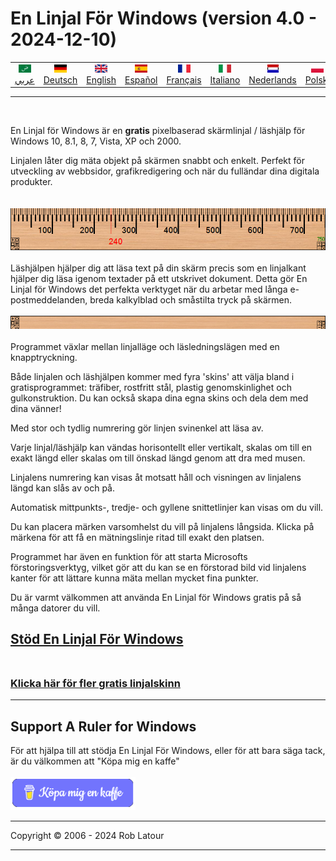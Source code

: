 # En Linjal För Windows (version 4.0 - 2024-12-10)

<!-- header -->
|||||||||||
| :---: | :---: | :---: | :---: | :---: |:---: | :---: | :---: |:---: | :---: |
| [![عربي](/images/flags/ar.png)](../en/README.md)<br>[عربي](../ar/README.md) | [![Deutsch](/images/flags/de.png)](../de/README.md)<br>[Deutsch](../de/README.md) | [![English](/images/flags/en-GB.png)](../en/README.md)<br>[English](../en/README.md) | [![Español](/images/flags/es.png)](../es/README.md)<br>[Español](../es/README.md) | [![Français](/images/flags/fr.png)](../fr/README.md)<br>[Français](../fr/README.md)| [![Italiano](/images/flags/it.png)](../it/README.md)<br>[Italiano](../it/README.md) | [![Nederlands](/images/flags/nl.png)](../nl/README.md)<br>[Nederlands](../nl/README.md) | [![Polski](/images/flags/pl.png)](../pl/README.md)<br>[Polski](../pl/README.md) | [![Português](/images/flags/pt.png)](../pt/README.md)<br>[Português](../pt/README.md) | [![Svenska](/images/flags/sv.png)](../sv/README.md)<br>[Svenska](../sv/README.md) |

- - -
<br>
<!-- header -->


En Linjal för Windows är en **gratis** pixelbaserad skärmlinjal / läshjälp för Windows 10, 8.1, 8, 7, Vista, XP och 2000.  
  
Linjalen låter dig mäta objekt på skärmen snabbt och enkelt. Perfekt för utveckling av webbsidor, grafikredigering och när du fulländar dina digitala produkter.
<br><br>   
[![linjal](/images/ruler.png)](README.md)
<br><br>
Läshjälpen hjälper dig att läsa text på din skärm precis som en linjalkant hjälper dig läsa igenom textader på ett utskrivet dokument. Detta gör En Linjal för Windows det perfekta verktyget när du arbetar med långa e-postmeddelanden, breda kalkylblad och småstilta tryck på skärmen.
<br><br>
[![läsguide](/images/readingguide.png)](README.md)
<br>  
Programmet växlar mellan linjalläge och läsledningslägen med en knapptryckning.  
  
Både linjalen och läshjälpen kommer med fyra 'skins' att välja bland i gratisprogrammet: träfiber, rostfritt stål, plastig genomskinlighet och gulkonstruktion. Du kan också skapa dina egna skins och dela dem med dina vänner!  
  
Med stor och tydlig numrering gör linjen svinenkel att läsa av.  
  
Varje linjal/läshjälp kan vändas horisontellt eller vertikalt, skalas om till en exakt längd eller skalas om till önskad längd genom att dra med musen.  
  
Linjalens numrering kan visas åt motsatt håll och visningen av linjalens längd kan slås av och på.  
  
Automatisk mittpunkts-, tredje- och gyllene snittetlinjer kan visas om du vill.  
  
Du kan placera märken varsomhelst du vill på linjalens långsida. Klicka på märkena för att få en mätningslinje ritad till exakt den platsen.  
  
Programmet har även en funktion för att starta Microsofts förstoringsverktyg, vilket gör att du kan se en förstorad bild vid linjalens kanter för att lättare kunna mäta mellan mycket fina punkter.  
  
Du är varmt välkommen att använda En Linjal för Windows gratis på så många datorer du vill.

## [Stöd En Linjal För Windows](https://github.com/roblatour/ARulerForWindows/releases/download/v4.0.0.0/arulersetup.exe)<br><br>

### [Klicka här för fler gratis linjalskinn](skins.md) 

* * * 
## Support A Ruler for Windows

För att hjälpa till att stödja En Linjal För Windows, eller för att bara säga tack, är du välkommen att "Köpa mig en kaffe"<br><br>
[<img alt="Köpa mig en kaffe" width="200px" src="buymeacoffee-swedish.png" />](https://www.buymeacoffee.com/roblatour)
* * *
Copyright © 2006 - 2024 Rob Latour
* * *